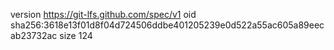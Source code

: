 version https://git-lfs.github.com/spec/v1
oid sha256:3618e13f01d8f04d724506ddbe401205239e0d522a55ac605a89eecab23732ac
size 124
